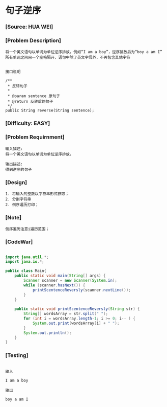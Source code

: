 # 句子逆序

### [Source: HUA WEI]

### [Problem Description]
	
	将一个英文语句以单词为单位逆序排放。例如“I am a boy”，逆序排放后为“boy a am I”
    所有单词之间用一个空格隔开，语句中除了英文字母外，不再包含其他字符


    接口说明

    /**
     * 反转句子
     * 
     * @param sentence 原句子
     * @return 反转后的句子
     */
    public String reverse(String sentence);


### [Difficulty: EASY]

### [Problem Requirnment]
	
	输入描述:
    将一个英文语句以单词为单位逆序排放。

    输出描述:
    得到逆序的句子

### [Design]
	
	1. 将输入的整数以字符串形式获取；
    2. 分割字符串
	2. 倒序遍历打印；

### [Note]

	倒序遍历注意i遍历范围；

### [CodeWar]

```java

import java.util.*;
import java.io.*;

public class Main{
    public static void main(String[] args) {
        Scanner scanner = new Scanner(System.in);
        while (scanner.hasNext()) {
            printScentenceReversly(scanner.nextLine());
        }
    }
    
    public static void printScentenceReversly(String str) {
        String[] wordsArray = str.split(" ");
        for (int i = wordsArray.length-1; i >= 0; i-- ) {
            System.out.print(wordsArray[i] + " ");
        }
        System.out.println();
    }
}

```

### [Testing]

```

输入

I am a boy

输出

boy a am I

```